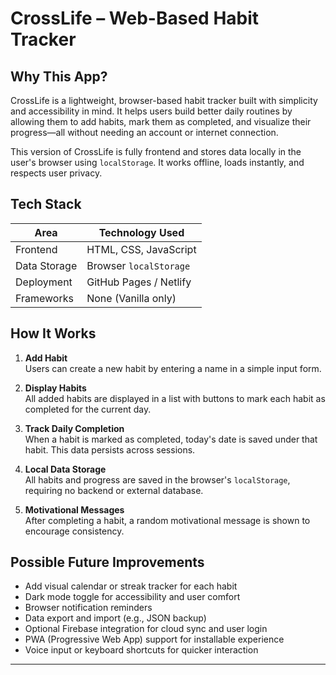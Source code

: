 # CrossLife – Web-Based Habit Tracker

## Why This App?

CrossLife is a lightweight, browser-based habit tracker built with simplicity and accessibility in mind. It helps users build better daily routines by allowing them to add habits, mark them as completed, and visualize their progress—all without needing an account or internet connection.

This version of CrossLife is fully frontend and stores data locally in the user's browser using `localStorage`. It works offline, loads instantly, and respects user privacy.

## Tech Stack

| Area           | Technology Used       |
|----------------|------------------------|
| Frontend       | HTML, CSS, JavaScript  |
| Data Storage   | Browser `localStorage` |
| Deployment     | GitHub Pages / Netlify |
| Frameworks     | None (Vanilla only)    |

## How It Works

1. **Add Habit**  
   Users can create a new habit by entering a name in a simple input form.

2. **Display Habits**  
   All added habits are displayed in a list with buttons to mark each habit as completed for the current day.

3. **Track Daily Completion**  
   When a habit is marked as completed, today's date is saved under that habit. This data persists across sessions.

4. **Local Data Storage**  
   All habits and progress are saved in the browser's `localStorage`, requiring no backend or external database.

5. **Motivational Messages**  
   After completing a habit, a random motivational message is shown to encourage consistency.

## Possible Future Improvements

- Add visual calendar or streak tracker for each habit
- Dark mode toggle for accessibility and user comfort
- Browser notification reminders
- Data export and import (e.g., JSON backup)
- Optional Firebase integration for cloud sync and user login
- PWA (Progressive Web App) support for installable experience
- Voice input or keyboard shortcuts for quicker interaction

---